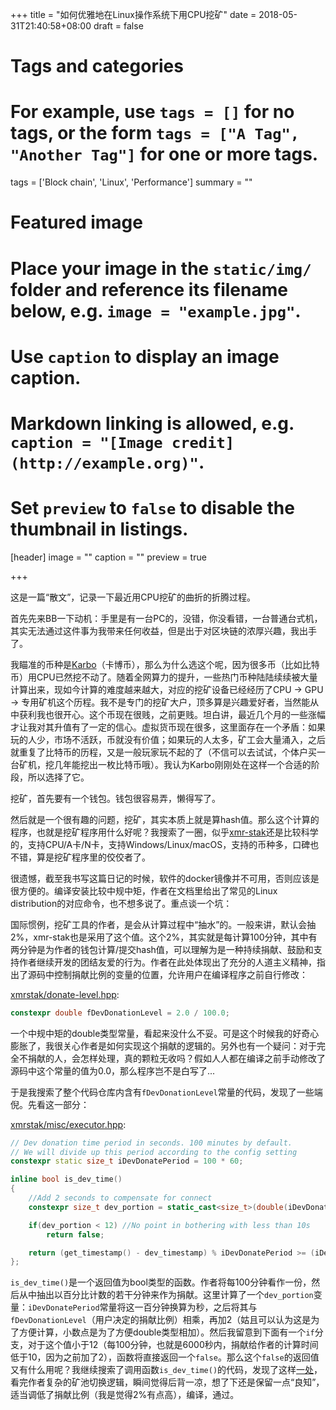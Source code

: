 +++
title = "如何优雅地在Linux操作系统下用CPU挖矿"
date = 2018-05-31T21:40:58+08:00
draft = false

# Tags and categories
# For example, use `tags = []` for no tags, or the form `tags = ["A Tag", "Another Tag"]` for one or more tags.
tags = ['Block chain', 'Linux', 'Performance']
summary = ""

# Featured image
# Place your image in the `static/img/` folder and reference its filename below, e.g. `image = "example.jpg"`.
# Use `caption` to display an image caption.
#   Markdown linking is allowed, e.g. `caption = "[Image credit](http://example.org)"`.
# Set `preview` to `false` to disable the thumbnail in listings.
[header]
image = ""
caption = ""
preview = true

+++

这是一篇“散文”，记录一下最近用CPU挖矿的曲折的折腾过程。

首先先来BB一下动机：手里是有一台PC的，没错，你没看错，一台普通台式机，其实无法通过这件事为我带来任何收益，但是出于对区块链的浓厚兴趣，我出手了。

我瞄准的币种是[Karbo](https://karbo.io/)（卡博币），那么为什么选这个呢，因为很多币（比如比特币）用CPU已然挖不动了。随着全网算力的提升，一些热门币种陆陆续续被大量计算出来，现如今计算的难度越来越大，对应的挖矿设备已经经历了CPU -> GPU -> 专用矿机这个历程。我不是专门的挖矿大户，顶多算是兴趣爱好者，当然能从中获利我也很开心。这个币现在很贱，之前更贱。坦白讲，最近几个月的一些涨幅才让我对其升值有了一定的信心。虚拟货币现在很多，这里面存在一个矛盾：如果玩的人少，市场不活跃，币就没有价值；如果玩的人太多，矿工会大量涌入，之后就重复了比特币的历程，又是一般玩家玩不起的了（不信可以去试试，个体户买一台矿机，挖几年能挖出一枚比特币哦）。我认为Karbo刚刚处在这样一个合适的阶段，所以选择了它。

挖矿，首先要有一个钱包。钱包很容易弄，懒得写了。

然后就是一个很有趣的问题，挖矿，其实本质上就是算hash值。那么这个计算的程序，也就是挖矿程序用什么好呢？我搜索了一圈，似乎[xmr-stak](https://github.com/fireice-uk/xmr-stak)还是比较科学的，支持CPU/A卡/N卡，支持Windows/Linux/macOS，支持的币种多，口碑也不错，算是挖矿程序里的佼佼者了。

很遗憾，截至我书写这篇日记的时候，软件的docker镜像并不可用，否则应该是很方便的。编译安装比较中规中矩，作者在文档里给出了常见的Linux distribution的对应命令，也不想多说了。重点谈一个坑：

国际惯例，挖矿工具的作者，是会从计算过程中“抽水”的。一般来讲，默认会抽2%，xmr-stak也是采用了这个值。这个2%，其实就是每计算100分钟，其中有两分钟是为作者的钱包计算/提交hash值，可以理解为是一种持续捐献、鼓励和支持作者继续开发的团结友爱的行为。作者在此处体现出了充分的人道主义精神，指出了源码中控制捐献比例的变量的位置，允许用户在编译程序之前自行修改：

[xmrstak/donate-level.hpp](https://github.com/fireice-uk/xmr-stak/blob/c0ab1734332d6472225d8ac7394f6fcba71aabc9/xmrstak/donate-level.hpp#L18):
```cpp
constexpr double fDevDonationLevel = 2.0 / 100.0;
```

一个中规中矩的double类型常量，看起来没什么不妥。可是这个时候我的好奇心膨胀了，我很关心作者是如何实现这个捐献的逻辑的。另外也有一个疑问：对于完全不捐献的人，会怎样处理，真的颗粒无收吗？假如人人都在编译之前手动修改了源码中这个常量的值为0.0，那么程序岂不是白写了...

于是我搜索了整个代码仓库内含有`fDevDonationLevel`常量的代码，发现了一些端倪。先看这一部分：

[xmrstak/misc/executor.hpp](https://github.com/fireice-uk/xmr-stak/blob/26a5d65f12b2f19a0a3ece39a2bc64718796367b/xmrstak/misc/executor.hpp#L60):
```cpp
// Dev donation time period in seconds. 100 minutes by default.
// We will divide up this period according to the config setting
constexpr static size_t iDevDonatePeriod = 100 * 60;

inline bool is_dev_time()
{
    //Add 2 seconds to compensate for connect
    constexpr size_t dev_portion = static_cast<size_t>(double(iDevDonatePeriod) * fDevDonationLevel + 2.);

    if(dev_portion < 12) //No point in bothering with less than 10s
        return false;

    return (get_timestamp() - dev_timestamp) % iDevDonatePeriod >= (iDevDonatePeriod - dev_portion);
};
```

`is_dev_time()`是一个返回值为bool类型的函数。作者将每100分钟看作一份，然后从中抽出以百分比计数的若干分钟来作为捐献。这里计算了一个`dev_portion`变量：`iDevDonatePeriod`常量将这一百分钟换算为秒，之后将其与`fDevDonationLevel`（用户决定的捐献比例）相乘，再加2（姑且可以认为这是为了方便计算，小数点是为了方便double类型相加）。然后我留意到下面有一个`if`分支，对于这个值小于12（每100分钟，也就是6000秒内，捐献给作者的计算时间低于10，因为之前加了2），函数将直接返回一个`false`。那么这个`false`的返回值又有什么用呢？我继续搜索了调用函数`is_dev_time()`的代码，发现了这样[一处]((https://github.com/fireice-uk/xmr-stak/blob/c0ab1734332d6472225d8ac7394f6fcba71aabc9/xmrstak/misc/executor.cpp#L152))，看完作者复杂的矿池切换逻辑，瞬间觉得后背一凉，想了下还是保留一点“良知”，适当调低了捐献比例（我是觉得2%有点高），编译，通过。

